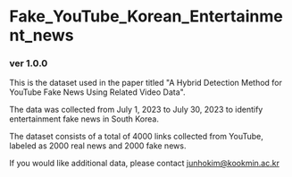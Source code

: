 # Fake_YouTube_Korean_Entertainment_news
### ver 1.0.0

This is the dataset used in the paper titled "A Hybrid Detection Method for YouTube Fake News Using Related Video Data". 

The data was collected from July 1, 2023 to July 30, 2023 to identify entertainment fake news in South Korea. 

The dataset consists of a total of 4000 links collected from YouTube, labeled as 2000 real news and 2000 fake news. 

If you would like additional data, please contact junhokim@kookmin.ac.kr
